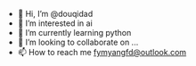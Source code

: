 - 👋 Hi, I’m @douqidad
- 👀 I’m interested in ai
- 🌱 I’m currently learning python
- 💞️ I’m looking to collaborate on ...
- 📫 How to reach me fymyangfd@outlook.com

<!---
douqidad/douqidad is a ✨ special ✨ repository because its `README.md` (this file) appears on your GitHub profile.
You can click the Preview link to take a look at your changes.
--->
